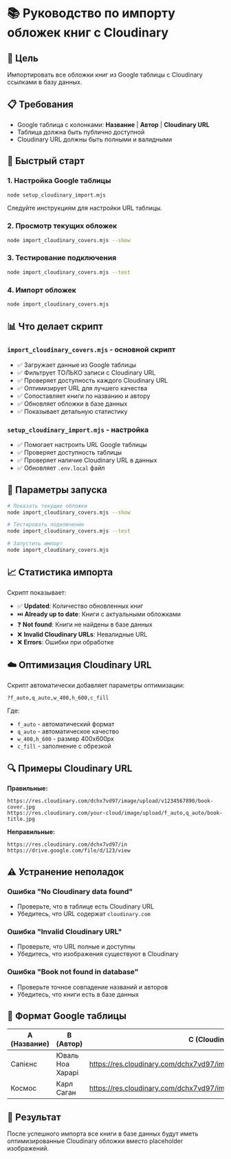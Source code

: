 # 📚 Руководство по импорту обложек книг с Cloudinary

## 🎯 Цель
Импортировать все обложки книг из Google таблицы с Cloudinary ссылками в базу данных.

## 📋 Требования
- Google таблица с колонками: **Название** | **Автор** | **Cloudinary URL**
- Таблица должна быть публично доступной
- Cloudinary URL должны быть полными и валидными

## 🚀 Быстрый старт

### 1. Настройка Google таблицы
```bash
node setup_cloudinary_import.mjs
```
Следуйте инструкциям для настройки URL таблицы.

### 2. Просмотр текущих обложек
```bash
node import_cloudinary_covers.mjs --show
```

### 3. Тестирование подключения
```bash
node import_cloudinary_covers.mjs --test
```

### 4. Импорт обложек
```bash
node import_cloudinary_covers.mjs
```

## 📊 Что делает скрипт

### `import_cloudinary_covers.mjs` - основной скрипт
- ✅ Загружает данные из Google таблицы
- ✅ Фильтрует ТОЛЬКО записи с Cloudinary URL
- ✅ Проверяет доступность каждого Cloudinary URL
- ✅ Оптимизирует URL для лучшего качества
- ✅ Сопоставляет книги по названию и автору
- ✅ Обновляет обложки в базе данных
- ✅ Показывает детальную статистику

### `setup_cloudinary_import.mjs` - настройка
- ✅ Помогает настроить URL Google таблицы
- ✅ Проверяет доступность таблицы
- ✅ Проверяет наличие Cloudinary URL в данных
- ✅ Обновляет `.env.local` файл

## 🔧 Параметры запуска

```bash
# Показать текущие обложки
node import_cloudinary_covers.mjs --show

# Тестировать подключение
node import_cloudinary_covers.mjs --test

# Запустить импорт
node import_cloudinary_covers.mjs
```

## 📈 Статистика импорта

Скрипт показывает:
- ✅ **Updated**: Количество обновленных книг
- ⏭️ **Already up to date**: Книги с актуальными обложками
- ❓ **Not found**: Книги не найдены в базе данных
- ❌ **Invalid Cloudinary URLs**: Невалидные URL
- ❌ **Errors**: Ошибки при обработке

## ☁️ Оптимизация Cloudinary URL

Скрипт автоматически добавляет параметры оптимизации:
```
?f_auto,q_auto,w_400,h_600,c_fill
```

Где:
- `f_auto` - автоматический формат
- `q_auto` - автоматическое качество
- `w_400,h_600` - размер 400x600px
- `c_fill` - заполнение с обрезкой

## 🔍 Примеры Cloudinary URL

**Правильные:**
```
https://res.cloudinary.com/dchx7vd97/image/upload/v1234567890/book-cover.jpg
https://res.cloudinary.com/your-cloud/image/upload/f_auto,q_auto/book-title.jpg
```

**Неправильные:**
```
https://res.cloudinary.com/dchx7vd97/in
https://drive.google.com/file/d/123/view
```

## ⚠️ Устранение неполадок

### Ошибка "No Cloudinary data found"
- Проверьте, что в таблице есть Cloudinary URL
- Убедитесь, что URL содержат `cloudinary.com`

### Ошибка "Invalid Cloudinary URL"
- Проверьте, что URL полные и доступны
- Убедитесь, что изображения существуют в Cloudinary

### Ошибка "Book not found in database"
- Проверьте точное совпадение названий и авторов
- Убедитесь, что книги есть в базе данных

## 📝 Формат Google таблицы

| A (Название) | B (Автор) | C (Cloudinary URL) |
|--------------|-----------|-------------------|
| Сапієнс | Юваль Ноа Харарі | https://res.cloudinary.com/dchx7vd97/image/upload/v1234567890/sapiens.jpg |
| Космос | Карл Саган | https://res.cloudinary.com/dchx7vd97/image/upload/v1234567890/cosmos.jpg |

## 🎉 Результат

После успешного импорта все книги в базе данных будут иметь оптимизированные Cloudinary обложки вместо placeholder изображений.
